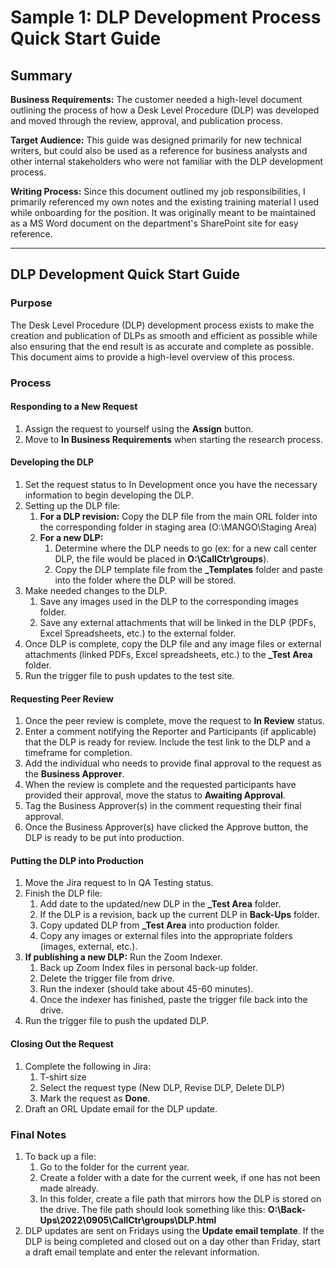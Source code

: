 # Sample 1: DLP Development Process Quick Start Guide
## Summary
**Business Requirements:** The customer needed a high-level document outlining the process of how a Desk Level Procedure (DLP) was developed and moved through the review, approval, and publication process.

**Target Audience:** This guide was designed primarily for new technical writers, but could also be used as a reference for business analysts and other internal stakeholders who were not familiar with the DLP development process.

**Writing Process:** Since this document outlined my job responsibilities, I primarily referenced my own notes and the existing training material I used while onboarding for the position. It was originally meant to be maintained as a MS Word document on the department's SharePoint site for easy reference.

---

## DLP Development Quick Start Guide
### Purpose
The Desk Level Procedure (DLP) development process exists to make the creation and publication of DLPs as smooth and efficient as possible while also ensuring that the end result is as accurate and complete as possible. This document aims to provide a high-level overview of this process.
### Process
#### Responding to a New Request
1. Assign the request to yourself using the **Assign** button.
2. Move to **In Business Requirements** when starting the research process.
#### Developing the DLP
1. Set the request status to In Development once you have the necessary information to begin developing the DLP.
2. Setting up the DLP file:
    1. **For a DLP revision:** Copy the DLP file from the main ORL folder into the corresponding folder in staging area (O:\MANGO\Staging Area)
    2. **For a new DLP:**
        1. Determine where the DLP needs to go (ex: for a new call center DLP, the file would be placed in **O:\CallCtr\groups**).
        2. Copy the DLP template file from the **_Templates** folder and paste into the folder where the DLP will be stored.
3. Make needed changes to the DLP.
    1. Save any images used in the DLP to the corresponding images folder.
    2. Save any external attachments that will be linked in the DLP (PDFs, Excel Spreadsheets, etc.) to the external folder.
4. Once DLP is complete, copy the DLP file and any image files or external attachments (linked PDFs, Excel spreadsheets, etc.) to the **_Test Area** folder.
5. Run the trigger file to push updates to the test site.
#### Requesting Peer Review
1. Once the peer review is complete, move the request to **In Review** status.
2. Enter a comment notifying the Reporter and Participants (if applicable) that the DLP is ready for review. Include the test link to the DLP and a timeframe for completion.
3. Add the individual who needs to provide final approval to the request as the **Business Approver**.
4. When the review is complete and the requested participants have provided their approval, move the status to **Awaiting Approval**.
5. Tag the Business Approver(s) in the comment requesting their final approval.
6. Once the Business Approver(s) have clicked the Approve button, the DLP is ready to be put into production.
#### Putting the DLP into Production
1. Move the Jira request to In QA Testing status.
2. Finish the DLP file:
    1. Add date to the updated/new DLP in the **_Test Area** folder.
    2. If the DLP is a revision, back up the current DLP in **Back-Ups** folder.  
    3. Copy updated DLP from **_Test Area** into production folder.
    4. Copy any images or external files into the appropriate folders (images, external, etc.).
3. **If publishing a new DLP:** Run the Zoom Indexer.
    1. Back up Zoom Index files in personal back-up folder.
    2. Delete the trigger file from drive.
    3. Run the indexer (should take about 45-60 minutes).
    4. Once the indexer has finished, paste the trigger file back into the drive.
4. Run the trigger file to push the updated DLP.
#### Closing Out the Request
1. Complete the following in Jira:
    1. T-shirt size
    2. Select the request type (New DLP, Revise DLP, Delete DLP)
    3. Mark the request as **Done**.
2. Draft an ORL Update email for the DLP update.  

### Final Notes
1. To back up a file:
    1. Go to the folder for the current year.
    2. Create a folder with a date for the current week, if one has not been made already.
    3. In this folder, create a file path that mirrors how the DLP is stored on the drive. The file path should look something like this: **O:\Back-Ups\2022\0905\CallCtr\groups\DLP.html**
2. DLP updates are sent on Fridays using the **Update email template**. If the DLP is being completed and closed out on a day other than Friday, start a draft email template and enter the relevant information.